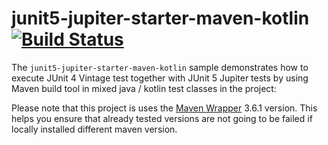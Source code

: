 # junit5-jupiter-starter-maven-kotlin [![Build Status](https://travis-ci.org/junit-team/junit5-samples.svg?branch=master)](https://travis-ci.org/junit-team/junit5-samples)

The `junit5-jupiter-starter-maven-kotlin` sample demonstrates how to execute JUnit 4 Vintage test together
with JUnit 5 Jupiter tests by using Maven build tool in mixed java / kotlin test classes in the project:

Please note that this project is uses the [Maven Wrapper](https://github.com/takari/maven-wrapper)
3.6.1 version. This helps you ensure that already tested versions are not going to be failed if
locally installed different maven version. 
